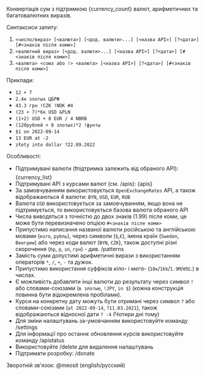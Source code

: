 Конвертація сум з підтримкою {currency_count} валют, арифметичних та багатовалютних виразів.

Синтаксиси запиту:
1) `<число/вираз> [<валюта>] [<дод. валюти>...] [<назва API>] [?<дата>] [#<знаків після коми>]`
2) `<валютний вираз> [<дод. валюти>...] [<назва API>] [?<дата>] [#<знаків після коми>]`
3) `<валюта> <союз або !> <валюта> [<назва API>] [?<дата>] [#<знаків після коми>]`

Приклади:
- `12 + 7`
- `2.4к злотых ЦБРФ`
- `43.3 грн !CZK !NOK #4`
- `(23 + 7)*6к USD &PLN`
- `(1+2) USD + 8 EUR / 4 NBRB`
- `(120рублей + 8 злотых)*2 !фунты`
- `$1 on 2022-09-14`
- `13 EUR at -2`
- `złoty into dollar ?22.09.2022`

Особливості:
- Підтримувані валюти (❗підтримка залежить від обраного API): {currency_list}
- Підтримувані API з курсами валют (см. /apis): {apis}
- За замовчуванням використовується `OpenExchangeRates` API, а також відображаються 4 валюти: `BYN`, `USD`, `EUR`, `RUB`
- Валюта `USD` використовується за замовчуванням, якщо вона не підтримується, то використовується базова валюта обраного API 
- Числа виводяться з точністю до двох знаків (1.99) післе коми, це може бути перевизначено опцією `#<знаків післе коми>`  
- Припустимо написання названої валюти російською та англійською мовами (`euro`, `рубль`), через символи (`$`,`€`), імена країн (`Sweden`, `Венгрии`)  або через коди валют (`BYN`, `CZK`), також доступні різні скорочення (`бр`, `р`, `зл`, `грн`) - див. /patterns
- Замість суми допустимі арифметичні вирази з використанням операторів `*`, `/`, `+`, `-` та дужок.
- Припустимо використання суффіксів _кіло-_ і _мега-_ (`10к`/`1kk`/`1.9M`/etc.) в числах.
- Є можливість добавляти інші валюти до результату через символ `!` або словами-союзами (`в злотые`, `!JPY`, `in $`) (кожна конструкція повинна бути відокремлена пробілами).
- Курси на конкретну дату можуть бути отримані через символ `?` або словами-союзами (`at 2022-09-14`, `?11.03.2021`), також відображаються відносної дати `? -4` (Чотири дні тому)
- Для зміни налаштувань за-умовчанням використовуйте команду /settings
- Для інформації про останнє обновлення курсів використовуйте команду /apistatus
- Використовуйте /delete для видалення налаштувань
- Підтримати розробку: /donate

Зворотній зв'язок: @meosit (english/русский)